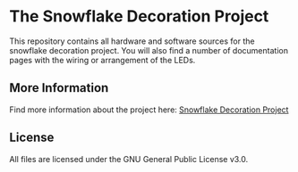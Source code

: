 # The Snowflake Decoration Project

This repository contains all hardware and software sources for the snowflake decoration project.
You will also find a number of documentation pages with the wiring or arrangement of the LEDs.

## More Information

Find more information about the project here:
[Snowflake Decoration Project](https://luckyresistor.me/projects/snow-flake-decoration/)

## License

All files are licensed under the GNU General Public License v3.0.
